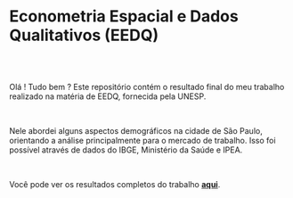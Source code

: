 # Econometria Espacial e Dados Qualitativos (EEDQ)

<br>

<br>

Olá ! Tudo bem ? Este repositório contém o resultado final do meu trabalho realizado na matéria de EEDQ, fornecida pela UNESP.  

<br>

Nele abordei alguns aspectos demográficos na cidade de São Paulo, orientando a análise principalmente para o mercado de trabalho. Isso foi possível através de dados do IBGE, Ministério da Saúde e IPEA.

<br>

Você pode ver os resultados completos do trabalho **[aqui](https://nbviewer.org/github/tp-duarte/Econometria-Espacial-e-Dados-Qualitativos/blob/main/EEDQ%20Trabalho%20Final%20-%20Thiago%20Pereira%20Duarte%20-Copy2.ipynb)**.
